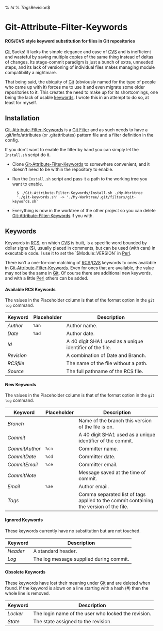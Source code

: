 % $Id$
% $Tags$Revision$

# Git-Attribute-Filter-Keywords
#### RCS/CVS style keyword substitution for files in Git repositories

[Git](http://git-scm.com/) Sucks!  It lacks the simple elegance and ease of [CVS](http://www.gnu.org/software/cvs/) and is inefficient and wasteful by saving multiple copies of the same thing instead of deltas of changes.  Its stage-commit paradigm is just a bunch of extra, unneeded steps, and its lack of versioning of individual files makes managing module compatibility a nightmare.

That being said, the ubiquity of [Git](http://git-scm.com/) (obviously named for the type of people who came up with it) forces me to use it and even migrate some older repositories to it.  This creates the need to make up for its shortcomings, one being the lack of usable [keywords](http://www.gnu.org/software/trans-coord/manual/cvs/html_node/Keyword-list.html).  I wrote this in an attempt to do so, at least for myself.

## Installation

[Git-Attribute-Filter-Keywords](http://github.com/bpohl/Git-Attribute-Filter-Keywords) is a [Git Filter](http://git-scm.com/book/en/v2/Customizing-Git-Git-Attributes) and as such needs to have a .git/info/attributes (or .gitattributes) pattern file and a filter definition in the config.

If you don't want to enable the filter by hand you can simply let the `Install.sh` script do it.  

* Clone [Git-Attribute-Filter-Keywords](http://github.com/bpohl/Git-Attribute-Filter-Keywords) to somewhere convenient, and it doesn't need to be within the repository to enable.

* Run the `Install.sh` script and pass it a path to the working tree you want to enable.

        $ ./Git-Attribute-Filter-Keywords/Install.sh ./My-Worktree
        './git-keywords.sh' -> './My-Worktree/.git/filters/git-keywords.sh'

* Everything is now in the worktree of the other project so you can delete [Git-Attribute-Filter-Keywords](http://github.com/bpohl/Git-Attribute-Filter-Keywords) if you with.

## Keywords

Keywords in [RCS](http://www.gnu.org/software/rcs/), on which [CVS](http://www.gnu.org/software/cvs/) is built, is a specific word bounded by dollar signs ($), usually placed in comments, but can be used (with care) in executable code.  I use it to set the `$Module::VERSION` in [Perl](http://www.perl.org/).

There isn't a one-for-one matching of [RCS](http://www.gnu.org/software/rcs/)/[CVS](http://www.gnu.org/software/cvs/) keywords to ones available in [Git-Attribute-Filter-Keywords](http://github.com/bpohl/Git-Attribute-Filter-Keywords).  Even for ones that are available, the value may not be the same in [Git](http://git-scm.com/).  Of course there are additional new keywords, and with a little [Perl](http://www.perl.org/) others can be added.

#### Available RCS Keywords

The values in the Placeholder column is that of the format option in the `git log` command.

|Keyword   |Placeholder|Description                                 |
|----------|-----------|--------------------------------------------|
|$Author$  |`%an`      |Author name.                                |
|$Date$    |`%ad`      |Author date.                                |
|$Id$      |           |A 40 digit SHA1 used as a unique identifier of the file.|
|$Revision$|           |A combination of Date and Branch.           |
|$RCSfile$ |           |The name of the file without a path.        |
|$Source$  |           |The full pathname of the RCS file.          |



#### New Keywords

The values in the Placeholder column is that of the format option in the `git log` command.

|Keyword       |Placeholder|Description                             |
|--------------|-----------|----------------------------------------|
|$Branch$      |           |Name of the branch this version of the file is on.| 
|$Commit$      |           |A 40 digit SHA1 used as a unique identifier of the commit.|
|$CommitAuthor$|`%cn`      |Committer name.                         |
|$CommitDate$  |`%cd`      |Committer date.                         |
|$CommitEmail$ |`%ce`      |Committer email.                        |
|$CommitNote$  |           |Message saved at the time of commit.    | 
|$Email$       |`%ae`      |Author email.                           |
|$Tags$        |           |Comma separated list of tags applied to the commit containing the version of the file.| 

#### Ignored Keywords

These keywords currently have no substitution but are not touched.

|Keyword |Description                             |
|--------|----------------------------------------|
|$Header$|A standard header.                      |
|$Log$   |The log message supplied during commit. |

#### Obsolete Keywords

These keywords have lost their meaning under [Git](http://git-scm.com/) and are deleted when found.  If the keyword is alown on a line starting with a hash (#) then the whole line is removed.

|Keyword  |Description                                         |
|---------|----------------------------------------------------|
|$Locker$ |The login name of the user who locked the revision. |
|$State$  |The state assigned to the revision.                 | 

